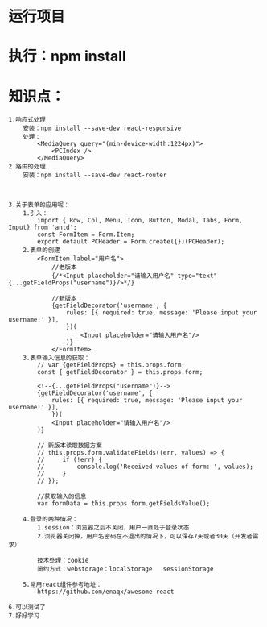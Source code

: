 ﻿
# 运行项目
# 执行：npm install


# 知识点：
    1.响应式处理
        安装：npm install --save-dev react-responsive
        处理：
            <MediaQuery query="(min-device-width:1224px)">
                <PCIndex />
            </MediaQuery>
    2.路由的处理
        安装：npm install --save-dev react-router



    3.关于表单的应用呢：
        1.引入：
            import { Row, Col, Menu, Icon, Button, Modal, Tabs, Form, Input} from 'antd';
            const FormItem = Form.Item;
            export default PCHeader = Form.create({})(PCHeader);
        2.表单的创建
            <FormItem label="用户名">
                //老版本
                {/*<Input placeholder="请输入用户名" type="text" {...getFieldProps("username")}/>*/}

                //新版本
                {getFieldDecorator('username', {
                    rules: [{ required: true, message: 'Please input your username!' }],
                    })(
                        <Input placeholder="请输入用户名"/>
                    )}
                </FormItem>
        3.表单输入信息的获取：
            // var {getFieldProps} = this.props.form;
            const { getFieldDecorator } = this.props.form;

            <!--{...getFieldProps("username")}-->
            {getFieldDecorator('username', {
                rules: [{ required: true, message: 'Please input your username!' }],
                })(
                <Input placeholder="请输入用户名"/>
            )}

            // 新版本读取数据方案
            // this.props.form.validateFields((err, values) => {
            //     if (!err) {
            //         console.log('Received values of form: ', values);
            //     }
            // });

            //获取输入的信息
            var formData = this.props.form.getFieldsValue();

        4.登录的两种情况：
            1.session：浏览器之后不关闭，用户一直处于登录状态
            2.浏览器关闭掉，用户名密码在不退出的情况下，可以保存7天或者30天（开发者需求）
            
            技术处理：cookie
            简约方式：webstorage：localStorage   sessionStorage
            
        5.常用react组件参考地址：
            https://github.com/enaqx/awesome-react

	6.可以测试了
    7.好好学习
